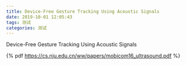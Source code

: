 ```yaml
---
title: Device-Free Gesture Tracking Using Acoustic Signals
date: 2019-10-01 12:05:43
tags: 测试
categories: 测试
---
```



Device-Free Gesture Tracking Using Acoustic Signals


{% pdf https://cs.nju.edu.cn/ww/papers/mobicom16_ultrasound.pdf %}




